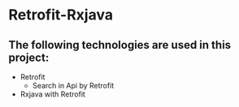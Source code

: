 # Retrofit-Rxjava
## The following technologies are used in this project:
+ Retrofit
   + Search in Api by Retrofit
+ Rxjava with Retrofit 
